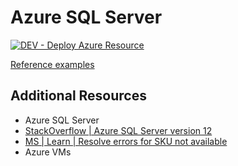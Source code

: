 # Azure SQL Server

[![DEV - Deploy Azure Resource](https://github.com/ArtiomLK/azure-bicep-sql/actions/workflows/dev.orchestrator.yml/badge.svg?branch=main&event=push)](https://github.com/ArtiomLK/azure-bicep-sql/actions/workflows/dev.orchestrator.yml)

[Reference examples][1]

## Additional Resources

- Azure SQL Server
- [StackOverflow | Azure SQL Server version 12][2]
- [MS | Learn | Resolve errors for SKU not available][3]
- Azure VMs

[1]: ./examples/examples.bicep
[2]: https://dba.stackexchange.com/a/290563
[3]: https://learn.microsoft.com/en-us/azure/azure-resource-manager/troubleshooting/error-sku-not-available?tabs=azure-cli
